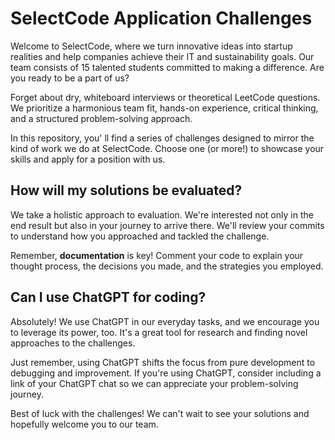 # SelectCode Application Challenges

Welcome to SelectCode, where we turn innovative ideas into startup realities and help companies achieve their IT and
sustainability goals. Our team consists of 15 talented students committed to making a difference. Are you ready to be a
part of us?

Forget about dry, whiteboard interviews or theoretical LeetCode questions. We prioritize a harmonious team fit, hands-on
experience, critical thinking, and a structured problem-solving approach.

In this repository, you' ll find a series of challenges designed to mirror the kind of work we do at SelectCode. Choose
one (or more!) to showcase your skills and apply for a position with us.


## How will my solutions be evaluated?

We take a holistic approach to evaluation. We're interested not only in the end result but also in your journey to
arrive there. We'll review your commits to understand how you approached and tackled the challenge.

Remember, **documentation** is key! Comment your code to explain your thought process, the decisions you made, and the
strategies you employed.

## Can I use ChatGPT for coding?

Absolutely! We use ChatGPT in our everyday tasks, and we encourage you to leverage its power, too. It's a great tool for
research and finding novel approaches to the challenges.

Just remember, using ChatGPT shifts the focus from pure development to debugging and improvement. If you're using
ChatGPT, consider including a link of your ChatGPT chat so we can appreciate your problem-solving journey.

Best of luck with the challenges! We can't wait to see your solutions and hopefully welcome you to our team.
